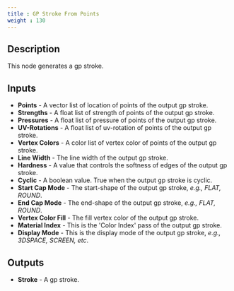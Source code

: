 ```yaml
---
title : GP Stroke From Points
weight : 130
---
```


## Description

This node generates a gp stroke.

## Inputs

- **Points** - A vector list of location of points of the output gp stroke.
- **Strengths** - A float list of strength of points of the output gp stroke.
- **Pressures** - A float list of pressure of points of the output gp stroke.
- **UV-Rotations** - A float list of uv-rotation of points of the output gp stroke.
- **Vertex Colors** - A color list of vertex color of points of the output gp stroke.
- **Line Width** - The line width of the output gp stroke.
- **Hardness** - A value that controls the softness of edges of the output gp stroke.
- **Cyclic** - A boolean value. True when the output gp stroke is cyclic.
- **Start Cap Mode** - The start-shape of the output gp stroke, *e.g., FLAT, ROUND*.
- **End Cap Mode** - The end-shape of the output gp stroke, *e.g., FLAT, ROUND*.
- **Vertex Color Fill** - The fill vertex color of the output gp stroke.
- **Material Index** - This is the 'Color Index' pass of the output gp stroke.
- **Display Mode** - This is the display mode of the output gp stroke, *e.g., 3DSPACE, SCREEN, etc*.

## Outputs

- **Stroke** - A gp stroke.
